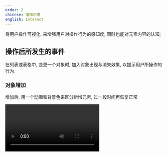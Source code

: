 ```yaml
---
order: 2
chinese: 增强示意
english: Interact
---
```


<script>
console.log(121)
</script>

将用户操作可视化, 来增强用户对操作行为的感知度, 同时也能对元素内容的认知;

## 操作后所发生的事件

在列表或表格中, 变更一个对象时, 加入对象出现与消失效果, 以提示用户所操作的行为.

### 对象增加

增加后, 用一个动画和背景色来区分新增元素, 过一段时间再恢复正常

<video src="https://os.alipayobjects.com/rmsportal/FqkQMyFqNqielOw.mp4" />

### 对象删除

删除后, 用移出的效果来做删除的效果.

<video src="https://os.alipayobjects.com/rmsportal/pnNkNIMoowmGUQy.mp4" />

### 对象更改

用户更改了内容时, 在保存后, 在修改过的位置出现背景色, 表示该对象发生过变更, 然后背景色持续一断时间再消失, 恢复正常

<video src="https://os.alipayobjects.com/rmsportal/XrUIWmsmOlEnZGc.mp4" />

### 弹出框呼出

从页面的某个按钮呼出弹出框时, 弹框从按钮处呼起, 可提示用户弹框与按钮的关第;

<video src="https://os.alipayobjects.com/rmsportal/gSNilqbiXOufDXF.mp4" />
